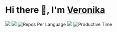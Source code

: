 # Hi there 👋, I'm [Veronika](https://t.me/verniey)

![](http://github-profile-summary-cards.vercel.app/api/cards/profile-details?username=verniey&theme=solarized_dark)
![](http://github-profile-summary-cards.vercel.app/api/cards/most-commit-language?username=verniey&theme=solarized_dark)
![Repos Per Language](https://github-profile-summary-cards.vercel.app/api/cards/repos-per-language?username=verniey&theme=solarized_dark)
![](http://github-profile-summary-cards.vercel.app/api/cards/stats?username=verniey&theme=solarized_dark)
![Productive Time](https://github-profile-summary-cards.vercel.app/api/cards/productive-time?username=verniey&theme=solarized_dark)
